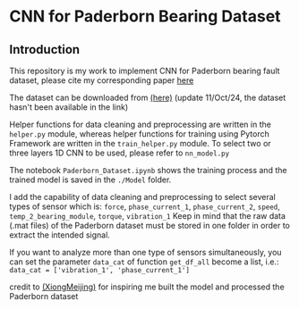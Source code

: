 # CNN for Paderborn Bearing Dataset
## Introduction
This repository is my work to implement CNN for Paderborn bearing fault dataset, please cite my corresponding paper [here]([url](https://cst.kipmi.or.id/journal/article/view/746))

The dataset can be downloaded from [(here)](https://mb.uni-paderborn.de/kat/forschung/datacenter/bearing-datacenter) (update 11/Oct/24, the dataset hasn't been available in the link)

Helper functions for data cleaning and preprocessing are written in the `helper.py` module, whereas helper functions for training using Pytorch Framework are written in the `train_helper.py` module. To select two or three layers 1D CNN to be used, please refer to `nn_model.py`

The notebook `Paderborn_Dataset.ipynb` shows the training process and the trained model is saved in the `./Model` folder.

I add the capability of data cleaning and preprocessing to select several types of sensor which is:
`force`, `phase_current_1`, `phase_current_2`, `speed`, `temp_2_bearing_module`, `torque`, `vibration_1`
Keep in mind that the raw data (.mat files) of the Paderborn dataset must be stored in one folder in order to extract the intended signal.

If you want to analyze more than one type of sensors simultaneously, you can set the parameter `data_cat` of function `get_df_all` become a list,
i.e.: `data_cat = ['vibration_1', 'phase_current_1']`

credit to [(XiongMeijing)](https://github.com/XiongMeijing/CWRU-1) for inspiring me built the model and processed the Paderborn dataset
